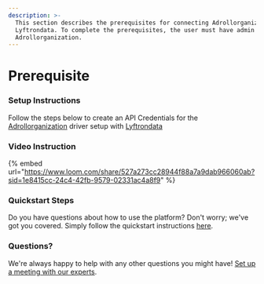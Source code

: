 ```yaml
---
description: >-
  This section describes the prerequisites for connecting Adrollorganization to
  Lyftrondata. To complete the prerequisites, the user must have admin access to
  Adrollorganization.
---
```


# Prerequisite

### Setup Instructions

Follow the steps below to create an API Credentials for the [Adrollorganization](https://www.lyftrondata.com/integration/marketing-analytics/adroll/) driver setup with [Lyftrondata](https://www.lyftrondata.com)

### Video Instruction

{% embed url="https://www.loom.com/share/527a273cc28944f88a7a9dab966060ab?sid=1e8415cc-24c4-42fb-9579-02331ac4a8f9" %}

### Quickstart Steps

Do you have questions about how to use the platform? Don't worry; we've got you covered. Simply follow the quickstart instructions [here](./).

### Questions? <a href="#questions" id="questions"></a>

We're always happy to help with any other questions you might have! [Set up a meeting with our experts](https://www.lyftrondata.com/book-a-meeting/).
